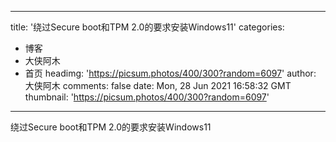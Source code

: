 
---
title: '绕过Secure boot和TPM 2.0的要求安装Windows11'
categories: 
 - 博客
 - 大侠阿木
 - 首页
headimg: 'https://picsum.photos/400/300?random=6097'
author: 大侠阿木
comments: false
date: Mon, 28 Jun 2021 16:58:32 GMT
thumbnail: 'https://picsum.photos/400/300?random=6097'
---

<div>   
绕过Secure boot和TPM 2.0的要求安装Windows11  
</div>
            